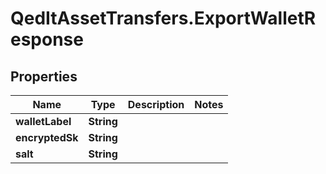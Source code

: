 # QedItAssetTransfers.ExportWalletResponse

## Properties
Name | Type | Description | Notes
------------ | ------------- | ------------- | -------------
**walletLabel** | **String** |  | 
**encryptedSk** | **String** |  | 
**salt** | **String** |  | 


